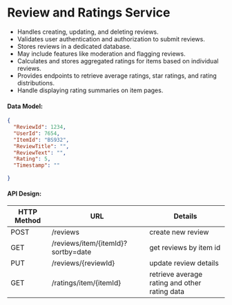# Review and Ratings Service

- Handles creating, updating, and deleting reviews.
- Validates user authentication and authorization to submit reviews.
- Stores reviews in a dedicated database.
- May include features like moderation and flagging reviews.
- Calculates and stores aggregated ratings for items based on individual reviews.
- Provides endpoints to retrieve average ratings, star ratings, and rating distributions.
- Handle displaying rating summaries on item pages.

#### Data Model:

````json
{
  "ReviewId": 1234,
  "UserId": 7654,
  "ItemId": "BS932",
  "ReviewTitle": "",
  "ReviewText": "", 
  "Rating": 5,
  "Timestamp": ""
     
}
````
  

#### API Design:

| HTTP Method | URL                                | Details                                       |
|-------------|------------------------------------|-----------------------------------------------|
| POST        | /reviews                           | create new review                             |
| GET         | /reviews/item/{itemId}?sortby=date | get reviews by item id                        |
| PUT         | /reviews/{reviewId}                | update review details                         |
| GET         | /ratings/item/{itemId}             | retrieve average rating and other rating data |
   